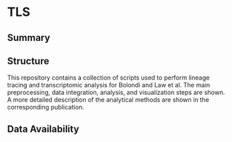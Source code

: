 # TLS

## Summary

## Structure
This repository contains a collection of scripts used to perform lineage tracing and transcriptomic analysis for Bolondi and Law et al. The main preprocessing, data integration, analysis, and visualization steps are shown. A more detailed description of the analytical methods are shown in the corresponding publication.

## Data Availability

